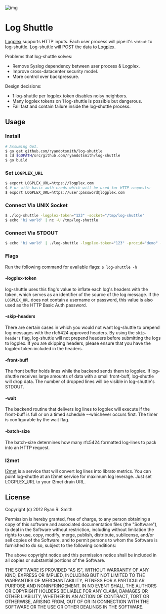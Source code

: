 ![img](http://f.cl.ly/items/3o1i1M3i250F1j0Y3r2O/Space-shuttle-Endeavour-008.jpeg)

# Log Shuttle

[Logplex](https://github.com/heroku/logplex) supports HTTP inputs. Each user process will pipe it's `stdout` to log-shuttle. Log-shuttle will POST the data to [Logplex](https://github.com/heroku/logplex).

Problems that log-shuttle solves:

* Remove Syslog dependency between user process & Logplex.
* Improve cross-datacenter security model.
* More control over backpressure.

Design decisions:

* 1 log-shuttle per logplex token disables noisy neighbors.
* Many logplex tokens on 1 log-shuttle is possible but dangerous.
* Fail fast and contain failure inside the log-shuttle process.

## Usage

### Install

```bash
# Assuming Go1.
$ go get github.com/ryandotsmith/log-shuttle
$ cd $GOPATH/src/github.com/ryandotsmith/log-shuttle
$ go build
```

### Set `LOGPLEX_URL`

```bash
$ export LOGPLEX_URL=https://logplex.com
$ # or with basic auth creds which will be used for HTTP requests:
$ export LOGPLEX_URL=https://user:password@logplex.com
```

### Connect Via UNIX Socket

```bash
$ ./log-shuttle -logplex-token="123" -socket="/tmp/log-shuttle"
$ echo 'hi world' | nc -U /tmp/log-shuttle
```

### Connect Via STDOUT

```bash
$ echo 'hi world' | ./log-shuttle -logplex-token="123" -procid="demo" -batch-size=1
```

### Flags

Run the following command for available flags: `$ log-shuttle -h`

#### -logplex-token

log-shuttle uses this flag's value to inflate each log's headers with the token, which serves as an identifier of the source of the log message. If the `LOGPLEX_URL` does not contain a username or password, this value is also used as the HTTP Basic Auth password.

#### -skip-headers

There are certain cases in which you would not want log-shuttle to prepend log messages with the rfc5424 approved headers. By using the `skip-headers` flag, log-shuttle will not prepend headers before submitting the logs to logplex. If you are skipping headers, please ensure that you have the logplex token included in the headers.

#### -front-buff

The front buffer holds lines while the backend sends them to logplex. If log-shuttle receives large amounts of data with a small front-buff, log-shuttle will drop data. The number of dropped lines will be visible in log-shuttle's STDOUT.

#### -wait

The backend routine that delivers log lines to logplex will execute if the front-buff is full or on a timed schedule --whichever occurs first. The timer is configurable by the wait flag.

#### -batch-size

The batch-size determines how many rfc5424 formatted log-lines to pack into an HTTP request.

### l2met

[l2met](https://github.com/ryandotsmith/l2met) is a service that will convert log lines into librato metrics. You can point log-shuttle at an l2met service for maximum log leverage. Just set LOGPLEX_URL to your l2met drain URL.

## License

Copyright (c) 2012 Ryan R. Smith

Permission is hereby granted, free of charge, to any person obtaining a copy of this software and associated documentation files (the "Software"), to deal in the Software without restriction, including without limitation the rights to use, copy, modify, merge, publish, distribute, sublicense, and/or sell copies of the Software, and to permit persons to whom the Software is furnished to do so, subject to the following conditions:

The above copyright notice and this permission notice shall be included in all copies or substantial portions of the Software.

THE SOFTWARE IS PROVIDED "AS IS", WITHOUT WARRANTY OF ANY KIND, EXPRESS OR IMPLIED, INCLUDING BUT NOT LIMITED TO THE WARRANTIES OF MERCHANTABILITY, FITNESS FOR A PARTICULAR PURPOSE AND NONINFRINGEMENT. IN NO EVENT SHALL THE AUTHORS OR COPYRIGHT HOLDERS BE LIABLE FOR ANY CLAIM, DAMAGES OR OTHER LIABILITY, WHETHER IN AN ACTION OF CONTRACT, TORT OR OTHERWISE, ARISING FROM, OUT OF OR IN CONNECTION WITH THE SOFTWARE OR THE USE OR OTHER DEALINGS IN THE SOFTWARE.
